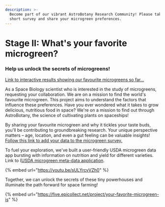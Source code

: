 ```yaml
---
description: >-
  Become part of our vibrant AstroBotany Research Community! Please take our
  short survey and share your microgreen preferences.
---
```


# Stage II: What's your favorite microgreen?

### Help us unlock the secrets of microgreens!

[Link to interactive results showing our favourite microgreens so far... ](https://gilroy-qlik.botany.wisc.edu/a/single/?appid=a612204d-8f95-4c3a-a651-1d7a8ef89af3\&opt=currsel,ctxmenu\&sheet=cf33d0fc-8704-4e57-94dc-d25a7c8d2b0a\&theme=NASA-theme)

As a Space Biology scientist who is interested in the study of microgreens, requesting your collaboration. We are on a mission to find the world's favourite microgreen. This project aims to understand the factors that influence these preferences. Have you ever wondered what it takes to grow delicious, nutritious food in space? We're on a mission to find out through AstroBotany, the science of cultivating plants on spaceships!

By sharing your favourite microgreen and why it tickles your taste buds, you'll be contributing to groundbreaking research. Your unique perspective matters – age, location, and even a gut feeling can be valuable insights!  [Follow this link to add your data to the microgreen survey.](https://five.epicollect.net/project/your-favorite-microgreen-is)&#x20;

To fuel your exploration, we've built a user-friendly USDA microgreen data app bursting with information on nutrition and yield for different varieties. Link to ([USDA microgreen meta-data application](https://www.google.com/url?q=https%3A%2F%2Fastrobiology.botany.wisc.edu%2Feducation-outreach%2Fmicrogreendiversity\&sa=D\&sntz=1\&usg=AOvVaw2e4sc\_CKnrmUUEjB9puXDC).

{% embed url="https://youtu.be/sULYrcvVZh0" %}

Together, we can unlock the secrets of these tiny powerhouses and illuminate the path forward for space farming!

{% embed url="https://five.epicollect.net/project/your-favorite-microgreen-is" %}
